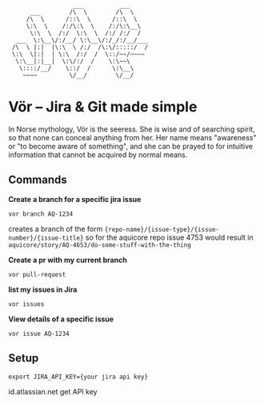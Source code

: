 ```
                  ___          ___
      ___        /\  \        /\  \
     /\  \      /::\  \      /::\  \
     \:\  \    /:/\:\  \    /:/\:\__\
      \:\  \  /:/  \:\  \  /:/ /:/  /
  ___  \:\__\/:/__/ \:\__\/:/_/:/__/___
 /\  \ |:|  |\:\  \ /:/  /\:\/:::::/  /
 \:\  \|:|  | \:\  /:/  /  \::/~~/~~~~
  \:\__|:|__|  \:\/:/  /    \:\~~\
   \::::/__/    \::/  /      \:\__\
    ~~~~         \/__/        \/__/
```

# Vör – Jira & Git made simple
In Norse mythology, Vör is the seeress. She is wise and of searching spirit, so that none can conceal anything from her. Her name means "awareness" or "to become aware of something", and she can be prayed to for intuitive information that cannot be acquired by normal means.

## Commands
**Create a branch for a specific jira issue**

```
vor branch AQ-1234
```
creates a branch of the form `{repo-name}/{issue-type}/{issue-number}/{issue-title}`
so for the aquicore repo issue 4753 would result in
`aquicore/story/AQ-4653/do-some-stuff-with-the-thing`

**Create a pr with my current branch**

```
vor pull-request
```

**list my issues in Jira**

```
vor issues
```

**View details of a specific issue**

```
vor issue AQ-1234
```

## Setup

`export JIRA_API_KEY={your jira api key}`

id.atlassian.net get API key
